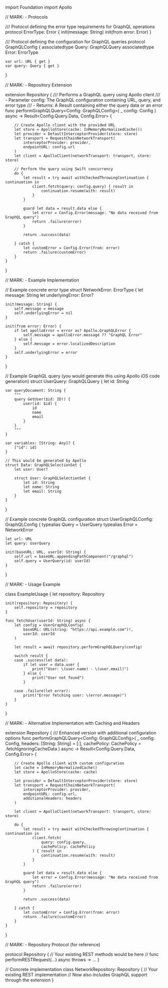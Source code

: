 import Foundation
import Apollo

// MARK: - Protocols

/// Protocol defining the error type requirements for GraphQL operations
protocol ErrorType: Error {
    init(message: String)
    init(from error: Error)
}

/// Protocol defining the configuration for GraphQL queries
protocol GraphQLConfig {
    associatedtype Query: GraphQLQuery
    associatedtype Error: ErrorType
    
    var url: URL { get }
    var query: Query { get }
}

// MARK: - Repository Extension

extension Repository {
    /// Performs a GraphQL query using Apollo client
    /// - Parameter config: The GraphQL configuration containing URL, query, and error type
    /// - Returns: A Result containing either the query data or an error
    func performGraphQLQuery<Config: GraphQLConfig>(
        _ config: Config
    ) async -> Result<Config.Query.Data, Config.Error> {
        
        // Create Apollo client with the provided URL
        let store = ApolloStore(cache: InMemoryNormalizedCache())
        let provider = DefaultInterceptorProvider(store: store)
        let transport = RequestChainNetworkTransport(
            interceptorProvider: provider,
            endpointURL: config.url
        )
        let client = ApolloClient(networkTransport: transport, store: store)
        
        // Perform the query using Swift concurrency
        do {
            let result = try await withCheckedThrowingContinuation { continuation in
                client.fetch(query: config.query) { result in
                    continuation.resume(with: result)
                }
            }
            
            guard let data = result.data else {
                let error = Config.Error(message: "No data received from GraphQL query")
                return .failure(error)
            }
            
            return .success(data)
            
        } catch {
            let customError = Config.Error(from: error)
            return .failure(customError)
        }
    }
}

// MARK: - Example Implementation

// Example concrete error type
struct NetworkError: ErrorType {
    let message: String
    let underlyingError: Error?
    
    init(message: String) {
        self.message = message
        self.underlyingError = nil
    }
    
    init(from error: Error) {
        if let apolloError = error as? Apollo.GraphQLError {
            self.message = apolloError.message ?? "GraphQL Error"
        } else {
            self.message = error.localizedDescription
        }
        self.underlyingError = error
    }
}

// Example GraphQL query (you would generate this using Apollo iOS code generation)
struct UserQuery: GraphQLQuery {
    let id: String
    
    var queryDocument: String {
        """
        query GetUser($id: ID!) {
            user(id: $id) {
                id
                name
                email
            }
        }
        """
    }
    
    var variables: [String: Any]? {
        ["id": id]
    }
    
    // This would be generated by Apollo
    struct Data: GraphQLSelectionSet {
        let user: User?
        
        struct User: GraphQLSelectionSet {
            let id: String
            let name: String
            let email: String
        }
    }
}

// Example concrete GraphQL configuration
struct UserGraphQLConfig: GraphQLConfig {
    typealias Query = UserQuery
    typealias Error = NetworkError
    
    let url: URL
    let query: UserQuery
    
    init(baseURL: URL, userId: String) {
        self.url = baseURL.appendingPathComponent("/graphql")
        self.query = UserQuery(id: userId)
    }
}

// MARK: - Usage Example

class ExampleUsage {
    let repository: Repository
    
    init(repository: Repository) {
        self.repository = repository
    }
    
    func fetchUser(userId: String) async {
        let config = UserGraphQLConfig(
            baseURL: URL(string: "https://api.example.com")!,
            userId: userId
        )
        
        let result = await repository.performGraphQLQuery(config)
        
        switch result {
        case .success(let data):
            if let user = data.user {
                print("User: \(user.name) - \(user.email)")
            } else {
                print("User not found")
            }
            
        case .failure(let error):
            print("Error fetching user: \(error.message)")
        }
    }
}

// MARK: - Alternative Implementation with Caching and Headers

extension Repository {
    /// Enhanced version with additional configuration options
    func performGraphQLQuery<Config: GraphQLConfig>(
        _ config: Config,
        headers: [String: String] = [:],
        cachePolicy: CachePolicy = .fetchIgnoringCacheData
    ) async -> Result<Config.Query.Data, Config.Error> {
        
        // Create Apollo client with custom configuration
        let cache = InMemoryNormalizedCache()
        let store = ApolloStore(cache: cache)
        
        let provider = DefaultInterceptorProvider(store: store)
        let transport = RequestChainNetworkTransport(
            interceptorProvider: provider,
            endpointURL: config.url,
            additionalHeaders: headers
        )
        
        let client = ApolloClient(networkTransport: transport, store: store)
        
        do {
            let result = try await withCheckedThrowingContinuation { continuation in
                client.fetch(
                    query: config.query,
                    cachePolicy: cachePolicy
                ) { result in
                    continuation.resume(with: result)
                }
            }
            
            guard let data = result.data else {
                let error = Config.Error(message: "No data received from GraphQL query")
                return .failure(error)
            }
            
            return .success(data)
            
        } catch {
            let customError = Config.Error(from: error)
            return .failure(customError)
        }
    }
}

// MARK: - Repository Protocol (for reference)

protocol Repository {
    // Your existing REST methods would be here
    // func performRESTRequest(...) async throws -> ...
}

// Concrete implementation
class NetworkRepository: Repository {
    // Your existing REST implementation
    // Now also includes GraphQL support through the extension
}
